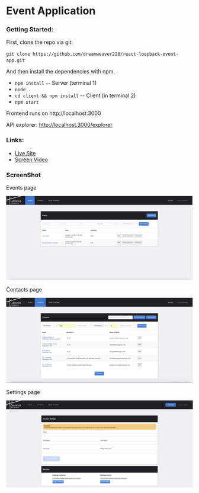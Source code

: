 # Event Application

### Getting Started:
First, clone the repo via git:

`git clone https://github.com/dreamweaver220/react-loopback-event-app.git`

And then install the dependencies with npm.
- `npm install` -- Server (terminal 1)
- `node .`
- `cd client && npm install` -- Client (in terminal 2)
- `npm start`

Frontend runs on http://localhost:3000

API explorer: http://localhost.3000/explorer

### Links:
- [Live Site](https://react-loopback-postgres-app.herokuapp.com/)
- [Screen Video](https://www.dropbox.com/s/o1wb6j9lzhxd9yt/EventManagementApp.mov?dl=0)

### ScreenShot
Events page

![events-page](/client/public/screenshots/events-page.png)

Contacts page

![contacts-page](/client/public/screenshots/contacts-page.png)

Settings page

![settings-page](/client/public/screenshots/settings-page.png)